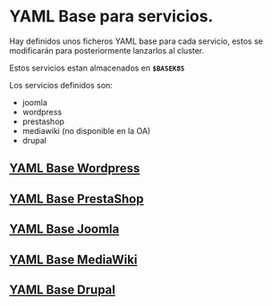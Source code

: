 # YAML Base para servicios.

Hay definidos unos ficheros YAML base para cada servicio, estos se modificarán para posteriormente lanzarlos al cluster.

Estos servicios estan almacenados en **`$BASEK8S`**

Los servicios definidos son:

- joomla
- wordpress
- prestashop
- mediawiki (no disponible en la OA)
- drupal

## [YAML Base Wordpress](wordpress.md)
## [YAML Base PrestaShop](prestashop.md)
## [YAML Base Joomla](joomla.md)
## [YAML Base MediaWiki](mediawiki.md)
## [YAML Base Drupal](drupal.md)